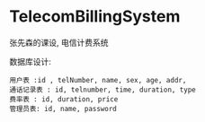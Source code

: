 # TelecomBillingSystem
张先森的课设, 电信计费系统

数据库设计:
>
    用户表 :id , telNumber, name, sex, age, addr, 
    通话记录表 : id, telnumber, time, duration, type
    费率表 : id, duration, price
    管理员表: id, name, password
